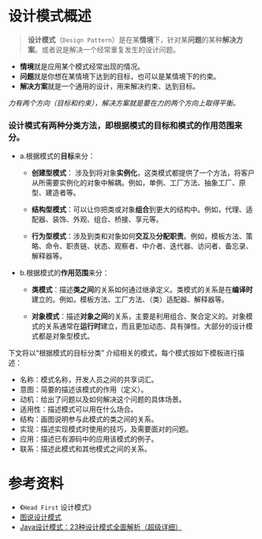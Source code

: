 设计模式概述  
====================
> **设计模式**（`Design Pattern`）是在某**情境**下，针对某**问题**的某种**解决方案**。或者说是解决一个经常重复发生的设计问题。

- **情境**就是应用某个模式经常出现的情况。
- **问题**就是你想在某情境下达到的目标，也可以是某情境下的约束。
- **解决方案**就是一个通用的设计，用来解决约束、达到目标。

_力有两个方向（目标和约束），解决方案就是要在力的两个方向上取得平衡。_

### 设计模式有两种**分类方法**，即根据模式的目标和模式的作用范围来分。  
- a.根据模式的**目标**来分： 
    - **创建型模式**： 涉及到将对象**实例化**，这类模式都提供了一个方法，将客户从所需要实例化的对象中解耦。例如，单例、工厂方法、抽象工厂、原型、建造者等。

    - **结构型模式**：可以让你把类或对象**组合**到更大的结构中。例如，代理、适配器、装饰、外观、组合、桥接、享元等。 

    - **行为型模式**：涉及到类和对象如何**交互**及**分配职责**。例如，模板方法、策略、命令、职责链、状态、观察者、中介者、迭代器、访问者、备忘录、解释器等。  

- b.根据模式的**作用范围**来分：
    - **类模式**：描述**类之间**的关系如何通过继承定义。类模式的关系是在**编译时**建立的。例如，模板方法、工厂方法、（类）适配器、解释器等。  

    - **对象模式**：描述**对象之间**的关系，主要是利用组合、聚合定义的。对象模式的关系通常在**运行时**建立，而且更加动态、具有弹性。大部分的设计模式都是对象型模式。

下文将以“根据模式的目标分类” 介绍相关的模式，每个模式按如下模板进行描述：    
- 名称：模式名称，开发人员之间的共享词汇。
- 意图：简要的描述该模式的作用（定义）。
- 动机：给出了问题以及如何解决这个问题的具体场景。
- 适用性：描述模式可以用在什么场合。
- 结构：画图说明参与此模式的类之间的关系。
- 实现：描述实现模式时使用的技巧，及需要面对的问题。
- 应用：描述已有源码中的应用该模式的例子。
- 联系：描述此模式和其他模式之间的关系。


# 参考资料
- 《`Head First` 设计模式》
- [图说设计模式](https://design-patterns.readthedocs.io/zh_CN/latest/index.html)
- [Java设计模式：23种设计模式全面解析（超级详细）](http://c.biancheng.net/design_pattern/)
